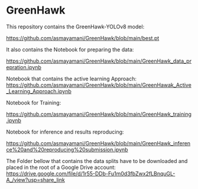 # GreenHawk



This repository contains the GreenHawk-YOLOv8 model:

https://github.com/asmayamani/GreenHawk/blob/main/best.pt



It also contains the Notebook for preparing the data:

https://github.com/asmayamani/GreenHawk/blob/main/GreenHawk_data_prepration.ipynb


Notebook that contains the active learning Approach:
https://github.com/asmayamani/GreenHawk/blob/main/GreenHawak_Active_Learning_Approach.ipynb

Notebook for Training:

https://github.com/asmayamani/GreenHawk/blob/main/GreenHawk_training.ipynb


Notebook for inference and results reproducing:

https://github.com/asmayamani/GreenHawk/blob/main/GreenHawk_inference%20and%20reproducing%20submission.ipynb


The Folder bellow that contains the data splits have to be downloaded and placed in the root of a Google Drive account:
https://drive.google.com/file/d/1r55-DDb-Fu1m0d3fbZwx2fLBnquGL-A_/view?usp=share_link
